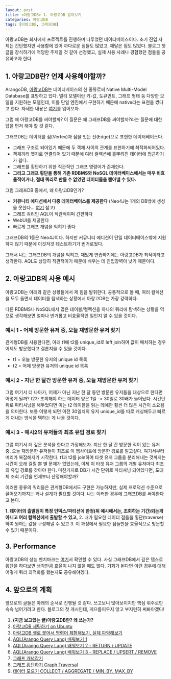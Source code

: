 ```yaml
---
layout: post
title: <아랑고DB> 1. 아랑고DB 알아보기 
categories: 아랑고DB
tags: [아랑고DB, 그래프DB]
---
```


<div class="message">
아랑고DB는 회사에서 프로젝트를 진행하며 다루었던 데이터베이스이다. 초기 진입 자체는 간단했지만 사용함에 있어 까다로운 점들도 많았고, 깨달은 점도 많았다. 블로그 첫 글을 장식하기에 적당한 주제일 것 같아 선정했고, 실제 사용 사례나 경험했던 점들을 공유하고자 한다.
</div>

## 1. 아랑고DB란? 언제 사용해야할까?
ArangoDB, [아랑고DB](https://www.arangodb.com/)는 데이터베이스의 한 종류로써 Native Multi-Model Database를 표방하고 있다. 멀티 모델이란 키-값, 도큐먼트, 그래프 형태 등 다양한 모델을 지원하는 모델인데, 이를 단일 엔진에서 구현하기 때문에 native라는 표현을 썼다고 한다. 자세한 내용은 [여기](https://en.wikipedia.org/wiki/Multi-model_database)를 읽어보자.

그럼 왜 아랑고DB를 써야할까? 이 질문은 왜 그래프DB를 써야할까?라는 질문에 대한 답을 먼저 해야 할 것 같다.

그래프DB는 데이터를 점(Vertex)과 점을 잇는 선(Edge)으로 표현한 데이터베이스다. 

- 그래프 구조로 되어있기 때문에 두 객체 사이의 관계를 표현하기에 최적화되어있다. 
- 객체끼리 엣지로 연결되어 있기 때문에 여러 컬렉션에 흩뿌려진 데이터에 접근하기가 쉽다. 
- 그래프를 횡단하기 위한 직관적인 그래프 명령어가 존재한다.
- **그리고 그래프 횡단을 통해 기존 RDBMS와 NoSQL 데이터베이스에서는 매우 비효율적이거나, 절대 쿼리로 만들 수 없었던 데이터들을 뽑아낼 수 있다.**

그럼 그래프DB 중에서, 왜 아랑고DB인가?

- **커뮤니티 에디션에서 다중 데이터베이스를 제공한다** (Neo4J는 1개의 DB밖에 생성을 못한다... [여기](https://neo4j.com/docs/operations-manual/4.4/introduction/) 참고)
- 그래프 쿼리인 AQL이 직관적이며 간편하다
- WebUI를 제공한다
- 빠르게 그래프 개념을 익히기 좋다

그래프DB의 1등은 Neo4J이다. 하지만 커뮤니티 에디션이 단일 데이터베이스밖에 지원하지 않기 때문에 이것저것 테스트하기가 번거로웠다. 

그래서 나는 그래프DB의 개념을 익히고, 재밌게 연습하기에는 아랑고DB가 최적이라고 생각한다. AQL도 상당히 직관적이기 때문에 배우는 데 진입장벽이 낮기 때문이다.

## 2. 아랑고DB의 사용 예시

아랑고DB는 아래와 같은 상황들에서 제 힘을 발휘한다. 공통적으로 볼 때, 여러 컬렉션을 모두 돌면서 데이터를 탐색하는 상황에서 아랑고DB는 가장 강력하다.

다른 RDBMS나 NoSQL에서 많은 테이블/컬렉션을 하나의 쿼리에 탐색하는 상황을 역으로 생각해보면 얼마나 번거롭고 비효율적인 일인지 알 수 있을 것이다.


### 예시 1 - 어제 방문한 유저 중, 오늘 재방문한 유저 찾기
관계형DB를 사용한다면, 아래 t1에 t2를 unique_id로 left join하여 값이 매치하는 경우 어제도 방문했다고 결론지을 수 있을 것이다.
- t1 = 오늘 방문한 유저의 unique id 목록
- t2 = 어제 방문한 유저의 unique id 목록

### 예시 2 - 지난 한 달간 방문한 유저 중, 오늘 재방문한 유저 찾기
그럼 여기서 더 나아가, 어제가 아닌 지난 한 달 동안 방문한 유저들을 대상으로 한다면 어떻게 될까? t2가 조회해야 하는 데이터 양은 1일 -> 30일로 30배가 늘어났다. 시간단위로 파티셔닝을 해두었다면 이는 t2 테이블을 읽는 데에만 훨씬 더 많은 시간이 소요됨을 의미한다. 보통 이렇게 되면 이전 30일치의 유저 unique_id를 따로 캐싱해두고 빠르게 꺼내는 방식을 택하는 게 나을 것이다.

### 예시 3 - 예시2의 유저들의 최초 유입 경로 찾기
그럼 여기서 더 깊은 분석을 한다고 가정해보자. 지난 한 달 간 방문한 적이 있는 유저 중, 오늘 재방문한 유저들이 최초로 이 웹사이트에 방문한 경로를 알고싶다. 여기서부터 머리가 복잡해지기 시작한다. t1과 t2를 join하여 타겟 유저 그룹을 분리해내는 것까지는 시간이 오래 걸릴 뿐 별 문제가 없었는데, 이제 이 타겟 유저 그룹의 개별 유저마다 최초의 유입 경로를 찾아야 한다. 마찬가지로 DB가 시간 단위로 파티셔닝 되어있다면, 도대체 조회 기간을 언제부터 산정해야할까?

이러한 종류의 쿼리들은 관계형DB에서도 구현은 가능하지만, 실제 프로덕션 수준으로 끌어오기까지는 꽤나 설계가 필요할 것이다. 나는 이러한 경우에 그래프DB를 써야한다고 본다. 

**1. 데이터의 출발점이 특정 인덱스/파티션에 한정(위 예시에서는, 조회하는 기간)되는게 아니고 여러 컬렉션에서 출발할 수 있고,**
2. 내가 필요한 데이터 점들을 횡단(traverse)하여 원하는 값을 구성해낼 수 있고 
3. 이 과정에서 필요한 점들만을 효율적으로 방문할 수 있기 때문이다.

## 3. Performance
아랑고DB의 성능 벤치마크는 [여기](https://www.arangodb.com/performance/)서 확인할 수 있다. 사실 그래프DB에서 깊은 뎁스로 횡단을 하다보면 생각만큼 효율이 나지 않을 때도 많다. 기회가 된다면 이런 경우에 대해 어떻게 쿼리 최적화를 했는지도 공유해야겠다.

## 4. 앞으로의 계획
앞으로의 글들은 아래의 순서로 진행될 것 같다. 쓰고보니 많아보이지만 핵심 위주로만 슥슥 넘어가려고 한다. 블로그의 첫 개시인데, 게으름피우지 않고 부지런히 써봐야겠다!


1. **(지금 보고있는 글)아랑고DB란? 왜 쓰는가?**
2. [아랑고DB 세팅하기 on Ubuntu](https://ud803.github.io/%EC%95%84%EB%9E%91%EA%B3%A0db/2021/11/02/ArangoDB-2-%EC%95%84%EB%9E%91%EA%B3%A0DB-%EC%84%B8%ED%8C%85%ED%95%98%EA%B8%B0-on-Ubuntu/)
3. [아랑고DB 쉘로 붙어서 명령어 체험해보기, 실체 파악해보기](https://ud803.github.io/%EC%95%84%EB%9E%91%EA%B3%A0db/2021/11/06/ArangoDB-3-%EC%95%84%EB%9E%91%EA%B3%A0DB-%EC%89%98-%EC%82%AC%EC%9A%A9%ED%95%B4%EB%B3%B4%EA%B8%B0/)
4. [AQL(Arango Query Lang) 배워보기 1](https://ud803.github.io/%EC%95%84%EB%9E%91%EA%B3%A0db/2021/11/07/ArangoDB-4-AQL-%EB%B0%B0%EC%9B%8C%EB%B3%B4%EA%B8%B0-1/)
5. [AQL(Arango Query Lang) 배워보기 2 - RETURN / UPDATE](https://ud803.github.io/%EC%95%84%EB%9E%91%EA%B3%A0db/2021/11/10/ArangoDB-5-AQL-%EB%B0%B0%EC%9B%8C%EB%B3%B4%EA%B8%B0-2/)
6. [AQL(Arango Query Lang) 배워보기 3 - REPLACE / UPSERT / REMOVE](https://ud803.github.io/%EC%95%84%EB%9E%91%EA%B3%A0db/2021/11/14/ArangoDB-6-AQL-%EB%B0%B0%EC%9B%8C%EB%B3%B4%EA%B8%B0-3/)
7. [그래프 개념잡기](https://ud803.github.io/%EC%95%84%EB%9E%91%EA%B3%A0db/2021/11/23/ArangoDB-7-%EA%B7%B8%EB%9E%98%ED%94%84-%EA%B0%9C%EB%85%90-%EC%9E%A1%EA%B8%B0/)
8. [그래프 횡단하기 Graph Traversal](https://ud803.github.io/%EC%95%84%EB%9E%91%EA%B3%A0db/2021/12/05/ArangoDB-8-%EA%B7%B8%EB%9E%98%ED%94%84-%ED%9A%A1%EB%8B%A8%ED%95%98%EA%B8%B0-Graph-Traversal/)
9. [데이터 모으기 COLLECT / AGGREGATE / MIN_BY, MAX_BY](https://ud803.github.io/%EC%95%84%EB%9E%91%EA%B3%A0db/2021/12/11/ArangoDB-9-%EB%8D%B0%EC%9D%B4%ED%84%B0-%EB%AA%A8%EC%9C%BC%EA%B8%B0-COLLECT-AGGREGATE-MIN_BY-MAX_BY/)
